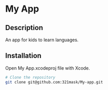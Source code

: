 # My App

## Description
An app for kids to learn languages.

## Installation
Open My App.xcodeproj file with Xcode.

```bash
# Clone the repository
git clone git@github.com:321mask/My-app.git


